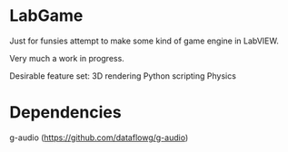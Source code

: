 # LabGame

Just for funsies attempt to make some kind of game engine in LabVIEW.

Very much a work in progress.

Desirable feature set:
  3D rendering
  Python scripting
  Physics


# Dependencies
g-audio (https://github.com/dataflowg/g-audio)


  
